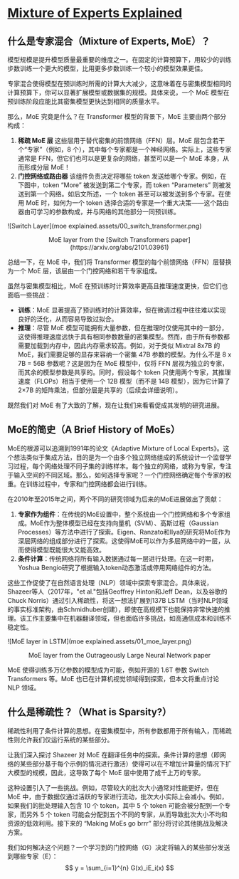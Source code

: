 # [Mixture of Experts Explained](https://huggingface.co/blog/moe#what-is-a-mixture-of-experts-moe)

## 什么是专家混合（Mixture of Experts, MoE）？

模型规模是提升模型质量最重要的维度之一。在固定的计算预算下，用较少的训练步数训练一个更大的模型，比用更多步数训练一个较小的模型效果更佳。

专家混合使得模型在预训练时所需的计算大大减少，这意味着在与密集模型相同的计算预算下，你可以显著扩展模型或数据集的规模。具体来说，一个 MoE 模型在预训练阶段应能比其密集模型更快达到相同的质量水平。

那么，MoE 究竟是什么？在 Transformer 模型的背景下，MoE 主要由两个部分构成：

1. **稀疏 MoE 层**
   这些层用于替代密集的前馈网络（FFN）层。MoE 层包含若干个“专家”（例如，8 个），其中每个专家都是一个神经网络。实际上，这些专家通常是 FFN，但它们也可以是更复杂的网络，甚至可以是一个 MoE 本身，从而形成分层 MoE！
2. **门控网络或路由器**
   该组件负责决定将哪些 token 发送给哪个专家。例如，在下图中，token “More” 被发送到第二个专家，而 token “Parameters” 则被发送到第一个网络。如后文所述，一个 token 甚至可以被发送到多个专家。在使用 MoE 时，如何为一个 token 选择合适的专家是一个重大决策——这个路由器由可学习的参数构成，并与网络的其他部分一同预训练。

![Switch Layer](moe explained.assets/00_switch_transformer.png)

<center>MoE layer from the [Switch Transformers paper](https://arxiv.org/abs/2101.03961)</center>

总结一下，在 MoE 中，我们将 Transformer 模型的每个前馈网络（FFN）层替换为一个 MoE 层，该层由一个门控网络和若干专家组成。

虽然与密集模型相比，MoE 在预训练时计算效率更高且推理速度更快，但它们也面临一些挑战：

- **训练**：MoE 显著提高了预训练时的计算效率，但在微调过程中往往难以实现良好的泛化，从而容易导致过拟合。
- **推理**：尽管 MoE 模型可能拥有大量参数，但在推理时仅使用其中的一部分，这使得推理速度远快于具有相同参数数量的密集模型。然而，由于所有参数都需要加载到内存中，因此内存需求较高。例如，对于类似 Mixtral 8x7B 的 MoE，我们需要足够的显存来容纳一个密集 47B 参数的模型。为什么不是 8 x 7B = 56B 参数呢？这是因为在 MoE 模型中，仅将 FFN 层视为独立的专家，而其余的模型参数是共享的。同时，假设每个 token 只使用两个专家，其推理速度（FLOPs）相当于使用一个 12B 模型（而不是 14B 模型），因为它计算了 2×7B 的矩阵乘法，但部分层是共享的（后续会详细说明）。

既然我们对 MoE 有了大致的了解，现在让我们来看看促成其发明的研究进展。

## MoE的简史（A Brief History of MoEs）

MoE的根源可以追溯到1991年的论文《Adaptive Mixture of Local Experts》。这个想法类似于集成方法，目的是为一个由多个独立网络组成的系统设计一个监督学习过程，每个网络处理不同子集的训练样本。每个独立的网络，或称为专家，专注于输入空间的不同区域。那么，如何选择专家呢？一个门控网络确定每个专家的权重。在训练过程中，专家和门控网络都会进行训练。

在2010年至2015年之间，两个不同的研究领域为后来的MoE进展做出了贡献：

1. **专家作为组件**：在传统的MoE设置中，整个系统由一个门控网络和多个专家组成。MoE作为整体模型已经在支持向量机（SVM）、高斯过程（Gaussian Processes）等方法中进行了探索。Eigen、Ranzato和Ilya的研究将MoE作为深层网络的组成部分进行了探索。这使得MoE可以作为多层网络中的一层，从而使得模型既能很大又能高效。
2. **条件计算**：传统网络将所有输入数据通过每一层进行处理。在这一时期，Yoshua Bengio研究了根据输入token动态激活或停用网络组件的方法。

这些工作促使了在自然语言处理（NLP）领域中探索专家混合。具体来说，Shazeer等人（2017年，"et al."包括Geoffrey Hinton和Jeff Dean，以及谷歌的Chuck Norris）通过引入稀疏性，将这一想法扩展到137B LSTM（当时NLP领域的事实标准架构，由Schmidhuber创建），即使在高规模下也能保持非常快速的推理。该工作主要集中在机器翻译领域，但也面临许多挑战，如高通信成本和训练不稳定性。

![MoE layer in LSTM](moe explained.assets/01_moe_layer.png)

<center>MoE layer from the Outrageously Large Neural Network paper</center>

MoE 使得训练多万亿参数的模型成为可能，例如开源的 1.6T 参数 Switch Transformers 等。MoE 也已在计算机视觉领域得到探索，但本文将重点讨论 NLP 领域。

## 什么是稀疏性？（What is Sparsity?）

稀疏性利用了条件计算的思想。在密集模型中，所有参数都用于所有输入，而稀疏性则允许我们仅运行系统的某些部分。

让我们深入探讨 Shazeer 对 MoE 在翻译任务中的探索。条件计算的思想（即网络的某些部分基于每个示例的情况进行激活）使得可以在不增加计算量的情况下扩大模型的规模，因此，这导致了每个 MoE 层中使用了成千上万的专家。

这种设置引入了一些挑战。例如，尽管较大的批次大小通常对性能更好，但在 MoE 中，由于数据仅通过活跃的专家进行流动，批次大小实际上会减小。例如，如果我们的批处理输入包含 10 个 token，其中 5 个 token 可能会被分配到一个专家，而另外 5 个 token 可能会分配到五个不同的专家，从而导致批次大小不均和资源的低效利用。接下来的 “Making MoEs go brrr” 部分将讨论其他挑战及解决方案。

我们如何解决这个问题？一个学习到的门控网络（G）决定将输入的某些部分发送到哪些专家（E）：
$$
y = \sum_{i=1}^{n} G(x)_iE_i(x)
$$
